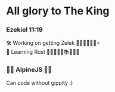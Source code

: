 

<!--
**NeckbeardThePirate/neckbeardthepirate** is a ✨ _special_ ✨ repository because its `README.md` (this file) appears on your GitHub profile.

Here are some ideas to get you started:

- 🔭 I’m currently working on ...
- 🌱 I’m currently learning ...
- 👯 I’m looking to collaborate on ...
- 🤔 I’m looking for help with ...
- 💬 Ask me about ...
- 📫 How to reach me: ...
- 😄 Pronouns: ...
- ⚡ Fun fact: ...
-->

# All glory to The King
### Ezekiel 11:19

🛠️ Working on getting Zelek 🚀🌑🌟💫✨🌠⭐\
🌱 Learning Rust 🦀🦀🦀📖📑📚📕📙🧾
### 🗻🗻 AlpineJS 🗻🗻
Can code without gippity :)
